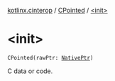 [kotlinx.cinterop](../index.md) / [CPointed](index.md) / [&lt;init&gt;](./-init-.md)

# &lt;init&gt;

`CPointed(rawPtr: `[`NativePtr`](../-native-ptr.md)`)`

C data or code.

